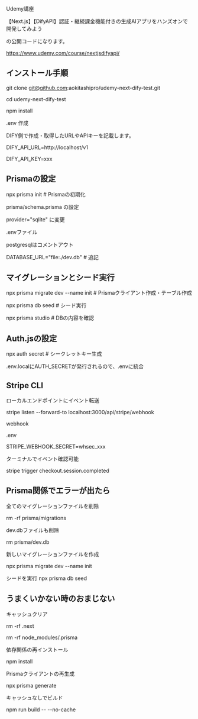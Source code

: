 Udemy講座 

【Next.js】【DifyAPI】認証・継続課金機能付きの生成AIアプリをハンズオンで開発してみよう

の公開コードになります。

https://www.udemy.com/course/nextjsdifyapi/

## インストール手順

git clone git@github.com:aokitashipro/udemy-next-dify-test.git

cd udemy-next-dify-test

npm install

.env 作成

DIFY側で作成・取得したURLやAPIキーを記載します。

DIFY_API_URL=http://localhost/v1

DIFY_API_KEY=xxx

## Prismaの設定

npx prisma init # Prismaの初期化

prisma/schema.prisma の設定

provider="sqlite" に変更

.envファイル

postgresqlはコメントアウト

DATABASE_URL="file:./dev.db" # 追記

## マイグレーションとシード実行

npx prisma migrate dev --name init # Prismaクライアント作成・テーブル作成

npx prisma db seed # シード実行

npx prisma studio # DBの内容を確認

## Auth.jsの設定

npx auth secret # シークレットキー生成

.env.localにAUTH_SECRETが発行されるので、.envに統合

## Stripe CLI

ローカルエンドポイントにイベント転送

stripe listen --forward-to localhost:3000/api/stripe/webhook

webhook

.env

STRIPE_WEBHOOK_SECRET=whsec_xxx

ターミナルでイベント確認可能

stripe trigger checkout.session.completed


## Prisma関係でエラーが出たら

全てのマイグレーションファイルを削除

rm -rf prisma/migrations

dev.dbファイルも削除

rm prisma/dev.db

新しいマイグレーションファイルを作成

npx prisma migrate dev --name init

シードを実行
npx prisma db seed

## うまくいかない時のおまじない

キャッシュクリア

rm -rf .next

rm -rf node_modules/.prisma

依存関係の再インストール

npm install

Prismaクライアントの再生成

npx prisma generate

キャッシュなしでビルド

npm run build -- --no-cache

